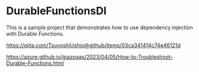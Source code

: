 # DurableFunctionsDI

This is a sample project that demonstrates how to use dependency injection with Durable Functions.


https://qiita.com/TsuyoshiUshio@github/items/03ca341414c74e46121d

https://azure.github.io/jpazpaas/2023/04/05/How-to-Troubleshoot-Durable-Functions.html
